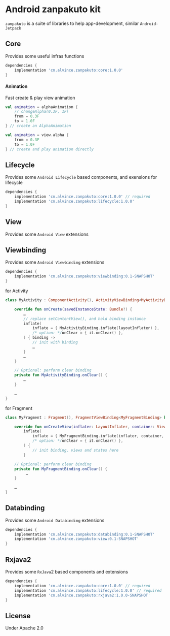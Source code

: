 Android zanpakuto kit
===

`zanpakuto` is a suite of libraries to help app-development, similar `Android-Jetpack`

Core
---

Provides some useful infras functions

```groovy
dependencies {
    implementation 'cn.alvince.zanpakuto:core:1.0.0'
}
```

#### Animation

Fast create & play view animation

```kotlin
val animation = alphaAnimation {
    // changeAlpha(0.3F, 1F)
    from = 0.3F
    to = 1.0F
} // create an AlphaAnimation

val animation = view.alpha {
    from = 0.3F
    to = 1.0F
} // create and play animation directly
```

Lifecycle
---

Provides some `Android Lifecycle` based components, and exensions for lifecycle

```groovy
dependencies {
    implementation 'cn.alvince.zanpakuto:core:1.0.0' // required
    implementation 'cn.alvince.zanpakuto:lifecycle:1.0.0'
}
```

View
---

Provides some `Android View` extensions

Viewbinding
---

Provides some `Android Viewbinding` extensions

```groovy
dependencies {
    implementation 'cn.alvince.zanpakuto:viewbinding:0.1-SNAPSHOT'
}
```

for Activity
```kotlin
class MyActivity : ComponentActivity(), ActivityViewBinding<MyActivityBinding> by ActivityBinding() {

    override fun onCreate(savedInstanceState: Bundle?) {
        …
        // replace setContentView(), and hold binding instance
        inflate(
            inflate = { MyActivityBinding.inflate(layoutInflater) },
            /* option: */onClear = { it.onClear() },
        ) { binding ->
            // init with binding
            …
        }
        …
    }

    // Optional: perform clear binding
    private fun MyActivityBinding.onClear() {
        …
    }

    …
}
```

for Fragment
```kotlin
class MyFragment : Fragment(), FragmentViewBinding<MyFragmentBinding> by FragmentBinding() {

    override fun onCreateView(inflater: LayoutInflater, container: ViewGroup?, savedInstanceState: Bundle?): View =
        inflate(
            inflate = { MyFragmentBinding.inflate(inflater, container, false) },
            /* option: */onClear = { it.onClear() },
        ) {
            // init binding, views and states here
        }

    // Optional: perform clear binding
    private fun MyFragmentBinding.onClear() {
         …
    }

    …
}
```

Databinding
---

Provides some `Android Databinding` extensions

```groovy
dependencies {
    implementation 'cn.alvince.zanpakuto:databinding:0.1-SNAPSHOT'
    implementation 'cn.alvince.zanpakuto:view:0.1-SNAPSHOT'
}
```

Rxjava2
---

Provides some `RxJava`2 based components and extensions

```groovy
dependencies {
    implementation 'cn.alvince.zanpakuto:core:1.0.0' // required
    implementation 'cn.alvince.zanpakuto:lifecycle:1.0.0' // required
    implementation 'cn.alvince.zanpakuto:rxjava2:1.0.0-SNAPSHOT'
}
```

License
---

Under Apache 2.0
